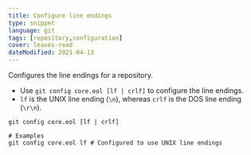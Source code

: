 ```yaml
---
title: Configure line endings
type: snippet
language: git
tags: [repository,configuration]
cover: leaves-read
dateModified: 2021-04-13
---
```


Configures the line endings for a repository.

- Use `git config core.eol [lf | crlf]` to configure the line endings.
- `lf` is the UNIX line ending (`\n`), whereas `crlf` is the DOS line ending (`\r\n`).

```shell
git config core.eol [lf | crlf]

# Examples
git config core.eol lf # Configured to use UNIX line endings
```
